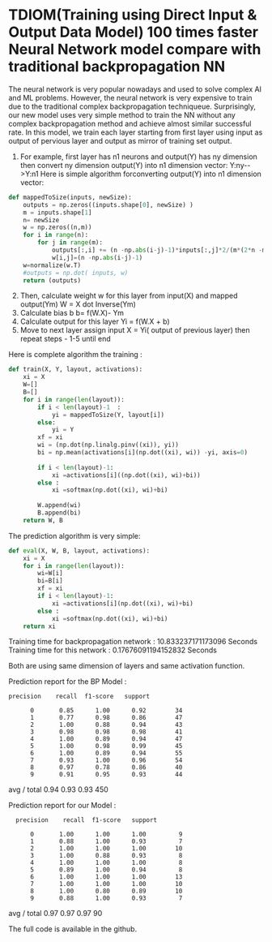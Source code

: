 #  TDIOM(Training using Direct Input & Output Data Model) 100 times faster Neural Network model compare with traditional backpropagation NN

The neural network is very popular nowadays and used to solve complex AI and ML problems. However, the neural network is very expensive to train due to the traditional complex backpropagation techniqueue. 
Surprisingly, our new model uses very simple method to train the NN without any complex backpropagation method and achieve almost similar successful rate. 
In this model, we train each layer starting from first layer using input as output of pervious layer and output as mirror of training set output.

1. For example, first layer has n1 neurons and output(Y) has ny dimension then convert ny dimension  output(Y) into n1 dimension vector:
 Y:ny-->Y:n1
 Here is simple algorithm forconverting output(Y) into n1 dimension vector:

```python
def mappedToSize(inputs, newSize):
    outputs = np.zeros((inputs.shape[0], newSize) )
    m = inputs.shape[1]
    n= newSize
    w = np.zeros((n,m))
    for i in range(n):
        for j in range(m):
            outputs[:,i] += (n -np.abs(i-j)-1)*inputs[:,j]*2/(m*(2*n -m-1)) 
            w[i,j]=(n -np.abs(i-j)-1)
    w=normalize(w.T)
    #outputs = np.dot( inputs, w)
    return (outputs)
   ``` 

    
2. Then, calculate weight w  for this layer from input(X) and mapped output(Ym)
  W = X dot Inverse(Ym) 
3. Calculate bias b
  b= f(W.X)- Ym
4. Calculate output for this layer
   Yi  = f(W.X + b)
5. Move to next layer assign input X = Yi( output of previous layer) then repeat steps - 1-5 until  end

Here is complete algorithm  the training : 

```python
def train(X, Y, layout, activations):
    xi = X
    W=[]
    B=[]
    for i in range(len(layout)):
        if i < len(layout)-1  :
            yi = mappedToSize(Y, layout[i]) 
        else:
            yi = Y
        xf = xi    
        wi = (np.dot(np.linalg.pinv((xi)), yi))
        bi = np.mean(activations[i](np.dot((xi), wi)) -yi, axis=0)
        
        if i < len(layout)-1:
            xi =activations[i]((np.dot((xi), wi)+bi))
        else :
            xi =softmax(np.dot((xi), wi)+bi)
         
        W.append(wi)
        B.append(bi)
    return W, B
```

The prediction algorithm is very simple:
```python
def eval(X, W, B, layout, activations):
    xi = X
    for i in range(len(layout)):
        wi=W[i]
        bi=B[i]
        xf = xi
        if i < len(layout)-1:
            xi =activations[i](np.dot((xi), wi)+bi)
        else :
            xi =softmax(np.dot((xi), wi)+bi)
    return xi
```


 Training time for backpropagation network : 10.833237171173096 Seconds
 Training time for this network  : 0.17676091194152832 Seconds
 
 Both are using same dimension of layers and same activation function.
 
 Prediction report for the BP Model :
 
    precision    recall  f1-score   support

          0       0.85      1.00      0.92        34
          1       0.77      0.98      0.86        47
          2       1.00      0.88      0.94        43
          3       0.98      0.98      0.98        41
          4       1.00      0.89      0.94        47
          5       1.00      0.98      0.99        45
          6       1.00      0.89      0.94        55
          7       0.93      1.00      0.96        54
          8       0.97      0.78      0.86        40
          9       0.91      0.95      0.93        44

avg / total       0.94      0.93      0.93       450

Prediction report for our Model :

      precision    recall  f1-score   support

          0       1.00      1.00      1.00         9
          1       0.88      1.00      0.93         7
          2       1.00      1.00      1.00        10
          3       1.00      0.88      0.93         8
          4       1.00      1.00      1.00         8
          5       0.89      1.00      0.94         8
          6       1.00      1.00      1.00        13
          7       1.00      1.00      1.00        10
          8       1.00      0.80      0.89        10
          9       0.88      1.00      0.93         7

avg / total       0.97      0.97      0.97        90

The full code is available in the github.

